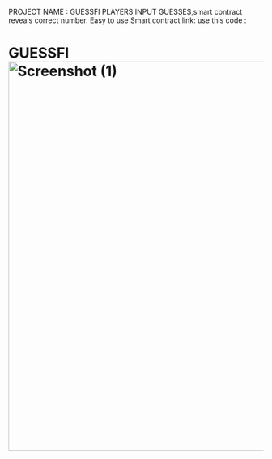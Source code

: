 PROJECT NAME : GUESSFI 
PLAYERS INPUT GUESSES,smart contract reveals correct number.
Easy to use 
Smart contract link: 
use this code : 
# GUESSFI<img width="1366" height="768" alt="Screenshot (1)" src="https://github.com/user-attachments/assets/149cfee4-1dfb-4fdb-9547-21e1c6e7a788" />
